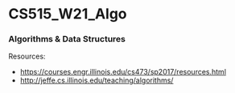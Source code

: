 # CS515_W21_Algo
### Algorithms & Data Structures 


Resources: 
- https://courses.engr.illinois.edu/cs473/sp2017/resources.html
- http://jeffe.cs.illinois.edu/teaching/algorithms/
